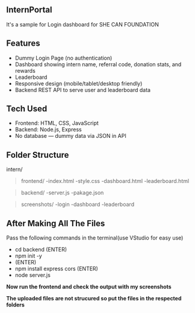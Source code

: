 ## InternPortal
It's a sample for Login dashboard for SHE CAN FOUNDATION

## Features

- Dummy Login Page (no authentication)
- Dashboard showing intern name, referral code, donation stats, and rewards
- Leaderboard
- Responsive design (mobile/tablet/desktop friendly)
- Backend REST API to serve user and leaderboard data

## Tech Used

- Frontend: HTML, CSS, JavaScript
- Backend: Node.js, Express
- No database — dummy data via JSON in API

## Folder Structure

intern/
> frontend/
  -index.html
  -style.css
  -dashboard.html
  -leaderboard.html
   
> backend/
 -server.js
 -pakage.json

> screenshots/
  -login
  -dashboard
  -leaderboard

## After Making All The Files

Pass the following commands in the terminal(use VStudio for easy use)
- cd backend
(ENTER)
- npm init -y
- (ENTER)
- npm install express cors
(ENTER)
- node server.js

**Now run the frontend and check the output with my screenshots**

**The uploaded files are not strucured so put the files in the respected folders**

